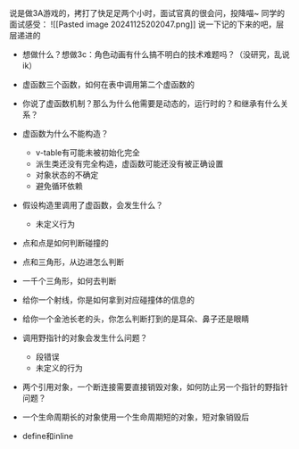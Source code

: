 说是做3A游戏的，拷打了快足足两个小时，面试官真的很会问，投降喵~
同学的面试感受：
![[Pasted image 20241125202047.png]]
说一下记的下来的吧，层层递进的

+ 想做什么？想做3c：角色动画有什么搞不明白的技术难题吗？（没研究，乱说ik）

+ 虚函数三个函数，如何在表中调用第二个虚函数的
+ 你说了虚函数机制？那么为什么他需要是动态的，运行时的？和继承有什么关系？
+ 虚函数为什么不能构造？
	+ v-table有可能未被初始化完全
	+ 派生类还没有完全构造，虚函数可能还没有被正确设置
	+ 对象状态的不确定
	+ 避免循环依赖
+ 假设构造里调用了虚函数，会发生什么？
	+ 未定义行为
+ 点和点是如何判断碰撞的
+ 点和三角形，从边进怎么判断
+ 一千个三角形，如何去判断
+ 给你一个射线，你是如何拿到对应碰撞体的信息的
+ 给你一个金池长老的头，你怎么判断打到的是耳朵、鼻子还是眼睛

+ 调用野指针的对象会发生什么问题？
	+ 段错误
	+ 未定义的行为
+ 两个引用对象，一个断连接需要直接销毁对象，如何防止另一个指针的野指针问题？
+ 一个生命周期长的对象使用一个生命周期短的对象，短对象销毁后

+ define和inline
